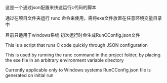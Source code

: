这是一个通过json配置来快速运行c代码的脚本

通过在项目文件夹运行 runc 命令来使用，需将exe文件放置在任意环境变量目录中

目前只适用于windows系统
初次运行时会生成RunCConfig.json文件


This is a script that runs C code quickly through JSON configuration

This is used by running the runc command in the project folder, by placing the exe file in an arbitrary environment variable directory

Currently applicable only to Windows systems
RunCConfig.json file is generated on initial run
